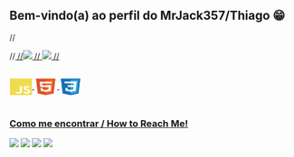 ## Bem-vindo(a) ao perfil do MrJack357/Thiago 😁

 //<div>
   //<a href="https://github.com/MrJack357">
   //<img height="180em" src="https://github-readme-stats.vercel.app/api?username=MrJack357&show_icons=true&theme=tokyonight&include_all_commits=true&count_private=true"/>
  // <img height="180em" src="https://github-readme-stats.vercel.app/api/top-langs/?username=MrJack357&layout=compact&langs_count=6&theme=tokyonight"/>
//</div>
    
<div style="display: inline_block"><br>
  <img align="center" alt="Js" height="30" width="40" src="https://raw.githubusercontent.com/devicons/devicon/master/icons/javascript/javascript-plain.svg">
  <img align="center" alt="HTML" height="30" width="40" src="https://raw.githubusercontent.com/devicons/devicon/master/icons/html5/html5-original.svg">
  <img align="center" alt="CSS" height="30" width="40" src="https://raw.githubusercontent.com/devicons/devicon/master/icons/css3/css3-original.svg">
</div>
 
<br>
 
### Como me encontrar / How to Reach Me!
 
<div> 
  <a href="https://www.youtube.com/channel/UCcdFWi3j3tYHsGK8Ar2aD6w" target="_blank"><img src="https://img.shields.io/badge/YouTube-FF0000?style=for-the-badge&logo=youtube&logoColor=white" target="_blank"></a>
  <a href="https://www.instagram.com/thiagob357/" target="_blank"><img src="https://img.shields.io/badge/-Instagram-%23E4405F?style=for-the-badge&logo=instagram&logoColor=white" target="_blank"></a>
  <a href = "mailto:thiaginho357@gmail.com"><img src="https://img.shields.io/badge/-Gmail-%23333?style=for-the-badge&logo=gmail&logoColor=white" target="_blank"></a>
  <a href="https://www.linkedin.com/in/thiago-brandao-silva/" target="_blank"><img src="https://img.shields.io/badge/-LinkedIn-%230077B5?style=for-the-badge&logo=linkedin&logoColor=white" target="_blank"></a>
</div>
